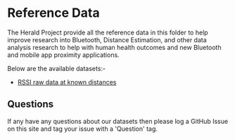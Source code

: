 # Reference Data

The Herald Project provide all the reference data in this folder to
help improve research into Bluetooth, Distance Estimation, and other
data analysis research to help with human health outcomes and
new Bluetooth and mobile app proximity applications.

Below are the available datasets:-

- [RSSI raw data at known distances](rssi.md)

## Questions

If any have any questions about our datasets then please
log a GitHub Issue on this site and tag your issue with a 'Question' tag.
